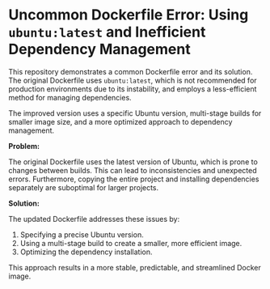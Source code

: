 # Uncommon Dockerfile Error: Using `ubuntu:latest` and Inefficient Dependency Management

This repository demonstrates a common Dockerfile error and its solution. The original Dockerfile uses `ubuntu:latest`, which is not recommended for production environments due to its instability, and employs a less-efficient method for managing dependencies.

The improved version uses a specific Ubuntu version, multi-stage builds for smaller image size, and a more optimized approach to dependency management.

**Problem:**

The original Dockerfile uses the latest version of Ubuntu, which is prone to changes between builds. This can lead to inconsistencies and unexpected errors.  Furthermore, copying the entire project and installing dependencies separately are suboptimal for larger projects.

**Solution:**

The updated Dockerfile addresses these issues by:

1. Specifying a precise Ubuntu version.
2. Using a multi-stage build to create a smaller, more efficient image.
3. Optimizing the dependency installation.

This approach results in a more stable, predictable, and streamlined Docker image.